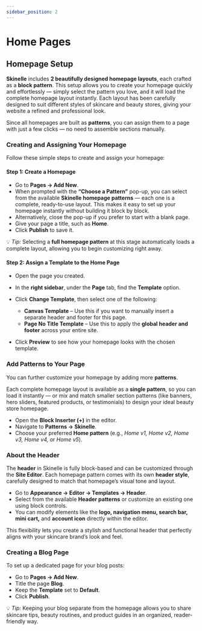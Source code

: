 ```yaml
---
sidebar_position: 2
---
```


# Home Pages

## Homepage Setup

**Skinelle** includes **2 beautifully designed homepage layouts**, each crafted as a **block pattern**.
This setup allows you to create your homepage quickly and effortlessly — simply select the pattern you love, and it will load the complete homepage layout instantly. Each layout has been carefully designed to suit different styles of skincare and beauty stores, giving your website a refined and professional look.

Since all homepages are built as **patterns**, you can assign them to a page with just a few clicks — no need to assemble sections manually.

<!--![HomePage Patterns](/img/homepage-patterns.webp)-->


### Creating and Assigning Your Homepage

Follow these simple steps to create and assign your homepage:

#### **Step 1: Create a Homepage**

* Go to **Pages → Add New**.
* When prompted with the **“Choose a Pattern”** pop-up, you can select from the available **Skinelle homepage patterns** — each one is a complete, ready-to-use layout.
  This makes it easy to set up your homepage instantly without building it block by block.
* Alternatively, close the pop-up if you prefer to start with a blank page.
* Give your page a title, such as **Home**.
* Click **Publish** to save it.

💡 *Tip:* Selecting a **full homepage pattern** at this stage automatically loads a complete layout, allowing you to begin customizing right away.


#### **Step 2: Assign a Template to the Home Page**

* Open the page you created.
* In the **right sidebar**, under the **Page** tab, find the **Template** option.
* Click **Change Template**, then select one of the following:

  * **Canvas Template** – Use this if you want to manually insert a separate header and footer for this page.
    <!--![Canvas Template](/img/choosing-canvas-temp.webp)-->
  * **Page No Title Template** – Use this to apply the **global header and footer** across your entire site.
    <!--![Page No Title Template](/img/page-no-title-template.webp)-->
* Click **Preview** to see how your homepage looks with the chosen template.


### Add Patterns to Your Page

You can further customize your homepage by adding more **patterns**.

Each complete homepage layout is available as a **single pattern**, so you can load it instantly — or mix and match smaller section patterns (like banners, hero sliders, featured products, or testimonials) to design your ideal beauty store homepage.

* Open the **Block Inserter (+)** in the editor.
* Navigate to **Patterns → Skinelle**.
* Choose your preferred **Home pattern** (e.g., *Home v1, Home v2, Home v3, Home v4,* or *Home v5*).

<!--![Add patterns](/img/add-homev1-pattern.webp)-->


### About the Header

The **header** in Skinelle is fully block-based and can be customized through the **Site Editor**.
Each homepage pattern comes with its own **header style**, carefully designed to match that homepage’s visual tone and layout.

* Go to **Appearance → Editor → Templates → Header**.
* Select from the available **Header patterns** or customize an existing one using block controls.
* You can modify elements like the **logo, navigation menu, search bar, mini cart,** and **account icon** directly within the editor.

This flexibility lets you create a stylish and functional header that perfectly aligns with your skincare brand’s look and feel.

<!--![Header patterns](/img/header-patterns.webp)-->


### Creating a Blog Page

To set up a dedicated page for your blog posts:

* Go to **Pages → Add New**.
* Title the page **Blog**.
* Keep the **Template** set to **Default**.
* Click **Publish**.

💡 *Tip:* Keeping your blog separate from the homepage allows you to share skincare tips, beauty routines, and product guides in an organized, reader-friendly way.

<!--![Blog Page](/img/blog-page.webp)-->
